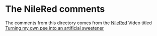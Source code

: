 # The NileRed comments

The comments from this directory comes from the [NileRed](https://www.youtube.com/@NileRed) Video titled [Turning my own pee into an artificial sweetener](https://www.youtube.com/watch?v=pujG5DbtDT8)